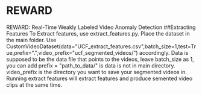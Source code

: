 # REWARD
REWARD: Real-Time Weakly Labeled Video Anomaly Detection
##Extracting Features
To Extract features, use extract_features.py. Place the dataset in the main folder.
Use CustomVideoDataset(data="UCF_extract_features.csv",batch_size=1,test=True,prefix=".",video_prefix="ucf_segmented_videos/") accordingly. Data is supposed to be the data file that points to the videos, leave batch_size as 1, you can add prefix = "path_to_data/" is data is not in main directory. video_prefix is the directory you want to save your segmented videos in. Running extract features will extract features and produce semented video clips at the same time.

